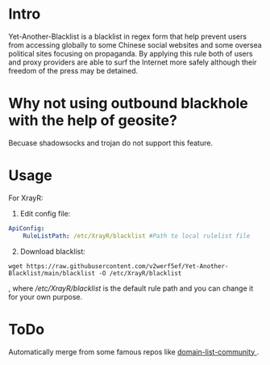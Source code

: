 # Intro

Yet-Another-Blacklist is a blacklist in regex form that help prevent users from accessing globally to some Chinese social websites and some oversea political sites focusing on propaganda. By applying this rule both of users and proxy providers are able to surf the Internet more safely although their freedom of the press may be detained.

# Why not using outbound blackhole with the help of geosite?

Becuase shadowsocks and trojan do not support this feature.

# Usage

For XrayR:

1. Edit config file:

```yml
ApiConfig:
    RuleListPath: /etc/XrayR/blacklist #Path to local rulelist file
```

2. Download blacklist:

```
wget https://raw.githubusercontent.com/v2werf5ef/Yet-Another-Blacklist/main/blacklist -O /etc/XrayR/blacklist
```

, where */etc/XrayR/blacklist* is the default rule path and you can change it for your own purpose.

# ToDo

Automatically merge from some famous repos like [domain-list-community
](https://github.com/v2fly/domain-list-community).
